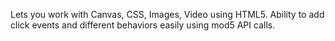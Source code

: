 Lets you work with Canvas, CSS, Images, Video using HTML5. Ability to add click events
and different behaviors easily using mod5 API calls.